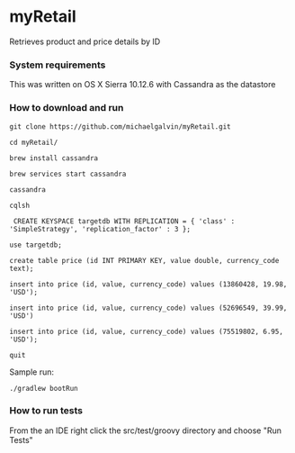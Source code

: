 # myRetail
Retrieves product and price details by ID
### System requirements

This was written on OS X Sierra 10.12.6 with Cassandra as the datastore

### How to download and run

`git clone https://github.com/michaelgalvin/myRetail.git`

`cd myRetail/`

`brew install cassandra`

`brew services start cassandra`

`cassandra`

`cqlsh`

` CREATE KEYSPACE targetdb WITH REPLICATION = { 'class' : 'SimpleStrategy', 'replication_factor' : 3 };`

`use targetdb;`

`create table price (id INT PRIMARY KEY, value double, currency_code text);`

`insert into price (id, value, currency_code) values (13860428, 19.98, 'USD');`

`insert into price (id, value, currency_code) values (52696549, 39.99, 'USD')`

`insert into price (id, value, currency_code) values (75519802, 6.95, 'USD');`

`quit`

Sample run:
```
./gradlew bootRun
```
### How to run tests
From the an IDE right click the src/test/groovy directory and choose "Run Tests"
